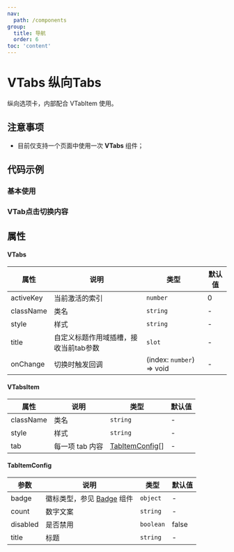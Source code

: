 ```yaml
---
nav:
  path: /components
group:
  title: 导航
  order: 6
toc: 'content'
---
```


# VTabs 纵向Tabs

纵向选项卡，内部配合 VTabItem 使用。

## 注意事项
- 目前仅支持一个页面中使用一次 **VTabs** 组件；

## 代码示例
### 基本使用
<code src='../../demo/pages/VTabs'></code>

### VTab点击切换内容
<code src='../../demo/pages/VTabsNoScroll'></code>

## 属性

#### VTabs
| 属性 | 说明 | 类型 | 默认值 |
| -----|-----|-----|-----|
| activeKey |  当前激活的索引 | `number` |  0  |
| className | 类名| `string` | - |
| style | 样式| `string` | - |
| title | 自定义标题作用域插槽，接收当前tab参数 | `slot` |- |
| onChange | 切换时触发回调 | (index: `number`) => void | - |
    

#### VTabsItem
| 属性 | 说明 | 类型 | 默认值 |
| -----|-----|-----|-----|
| className | 类名| `string` | - |
| style | 样式| `string` | - |
| tab | 每一项 tab 内容 | [TabItemConfig](#tabitemconfig)[] | - |


#### TabItemConfig
| 参数 | 说明 | 类型 | 默认值 |
| -----|-----|-----|-----|
| badge | 徽标类型，参见 [Badge](./Badge) 组件 | `object` | - |
| count | 数字文案 | `string` | - |
| disabled | 是否禁用 | `boolean` | false |
| title | 标题 | `string` | - |
